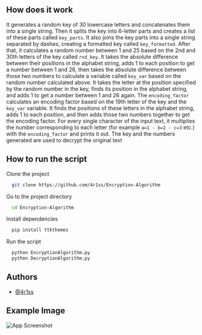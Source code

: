 
## How does it work


It generates a random key of 30 lowercase letters and concatenates them into a single string. Then it splits the key into 6-letter parts and creates a list of these parts called `key_parts`. It also joins the key parts into a single string separated by dashes, creating a formatted key called `key_formatted`. After that, it calculates a random number between 1 and 25 based on the 2nd and 30th letters of the key called `rnd_key`. It takes the absolute difference between their positions in the alphabet string, adds 1 to each position to get a number between 1 and 26, then takes the absolute difference between those two numbers to calculate a variable called `key_var` based on the random number calculated above. It takes the letter at the position specified by the random number in the key, finds its position in the alphabet string, and adds 1 to get a number between 1 and 26 again. The `encoding_factor` calculates an encoding factor based on the 19th letter of the key and the `key_var` variable. It finds the positions of these letters in the alphabet string, adds 1 to each position, and then adds those two numbers together to get the encoding factor. For every single character of the input text, it multiplies the number corresponding to each letter (for example `a=1 - b=2 - c=3` etc.) with the `encoding_factor` and prints it out. The key and the numbers generated are used to decrypt the original text


## How to run the script

Clone the project

```bash
  git clone https://github.com/4r1ss/Encryption-Algorithm
```

Go to the project directory

```bash
  cd Encryption-Algorithm
```

Install dependencies

```python
  pip install ttkthemes
```

Run the script

```python
  python EncryptionAlgorithm.py
  python DecryptionAlgorithm.py
```
## Authors

- [@4r1ss](https://github.com/4r1ss)

## Example Image

![App Screenshot](\https://github.com/4r1ss/Encryption-Algorithm/blob/main/flowchart.png)


